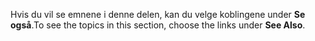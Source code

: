 <span data-ttu-id="1d321-101">Hvis du vil se emnene i denne delen, kan du velge koblingene under **Se også**.</span><span class="sxs-lookup"><span data-stu-id="1d321-101">To see the topics in this section, choose the links under **See Also**.</span></span>